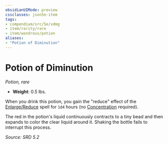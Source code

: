 ```yaml
---
obsidianUIMode: preview
cssclasses: json5e-item
tags:
- compendium/src/5e/xdmg
- item/rarity/rare
- item/wondrous/potion
aliases: 
- "Potion of Diminution"
---
```

# Potion of Diminution
*Potion, rare*  

- **Weight**: 0.5 lbs.

When you drink this potion, you gain the "reduce" effect of the [Enlarge/Reduce](compendium/spells/enlarge-reduce-xphb.md) spell for `1d4` hours (no [Concentration](rules/conditions.md#Concentration) required).

The red in the potion's liquid continuously contracts to a tiny bead and then expands to color the clear liquid around it. Shaking the bottle fails to interrupt this process.

*Source: SRD 5.2*